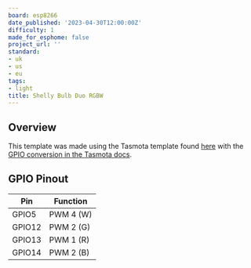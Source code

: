 ```yaml
---
board: esp8266
date_published: '2023-04-30T12:00:00Z'
difficulty: 1
made_for_esphome: false
project_url: ''
standard:
- uk
- us
- eu
tags:
- light
title: Shelly Bulb Duo RGBW
---
```


## Overview

This template was made using the Tasmota template found [here](https://github.com/arendst/mgos-to-tasmota) with the [GPIO conversion in the Tasmota docs](https://tasmota.github.io/docs/GPIO-Conversion/#gpio-conversion).

## GPIO Pinout

| Pin    | Function  |
| ------ | --------- |
| GPIO5  | PWM 4 (W) |
| GPIO12 | PWM 2 (G) |
| GPIO13 | PWM 1 (R) |
| GPIO14 | PWM 2 (B) |